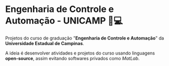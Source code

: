 # Engenharia de Controle e Automação - UNICAMP :robot::computer:

Projetos do curso de graduação "**Engenharia de Controle e Automação**" da **Universidade Estadual de Campinas**.

A ideia é desenvolver atividades e projetos do curso usando linguagens **open-source**, assim evitando softwares privados como *MatLab*.